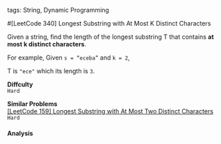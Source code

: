 tags: String, Dynamic Programming

#[LeetCode 340] Longest Substring with At Most K Distinct Characters

Given a string, find the length of the longest substring T that contains **at most k distinct characters**.

For example, Given `s = “eceba”` and `k = 2`,

T is `"ece"` which its length is `3`.

**Diffculty**  
`Hard`

**Similar Problems**  
[[LeetCode 159] Longest Substring with At Most Two Distinct Characters]() `Hard`


#### Analysis



